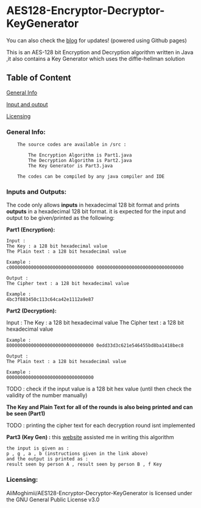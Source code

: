 # AES128-Encryptor-Decryptor-KeyGenerator

You can also check the [blog](https://alimoghimii.github.io/AES128-Encryptor-Decryptor-KeyGenerator/) for updates! (powered using Github pages)

This is an AES-128 bit Encryption and Decryption algorithm written in Java ,it also contains a Key Generator which uses the diffie-hellman solution
## Table of Content

[General Info](https://github.com/AliMoghimii/AES128-Encryptor-Decryptor-KeyGenerator#General-Info)

[Input and output](https://github.com/AliMoghimii/AES128-Encryptor-Decryptor-KeyGenerator#Inputs-and-Outputs)

[Licensing](https://github.com/AliMoghimii/AES128-Encryptor-Decryptor-KeyGenerator#Licensing)

### General Info:

        The source codes are available in /src :

            The Encryption Algorithm is Part1.java
            The Decryption Algorithm is Part2.java
            The Key Generator is Part3.java

        The codes can be compiled by any java compiler and IDE

### Inputs and Outputs:

The code only allows **inputs** in hexadecimal 128 bit format and prints **outputs** in a hexadecimal 128 bit format.
it is expected for the input and output to be given/printed as the following:

**Part1 (Encryption):**

    Input :
    The Key : a 128 bit hexadecimal value
    The Plain text : a 128 bit hexadecimal value
    
    Example :
    c0000000000000000000000000000000 00000000000000000000000000000000
    
    Output :
    The Cipher text : a 128 bit hexadecimal value
    
    Example :
    4bc3f883450c113c64ca42e1112a9e87
    
**Part2 (Decryption):**

Input :
    The Key : a 128 bit hexadecimal value
    The Cipher text : a 128 bit hexadecimal value
    
    Example :
    80000000000000000000000000000000 0edd33d3c621e546455bd8ba1418bec8
    
    Output :
    The Plain text : a 128 bit hexadecimal value
    
    Example :
    00000000000000000000000000000000

TODO : check if the input value is a 128 bit hex value (until then check the validity of the number manually)

**The Key and Plain Text for all of the rounds is also being printed and can be seen (Part1)**

TODO : printing the cipher text for each decryption round isnt implemented

**Part3 (Key Gen) :**
this [website](https://www.irongeek.com/diffie-hellman.php) assisted me in writing this algorithm 

    the input is given as :
    p , g , a , b (instructions given in the link above)
    and the output is printed as :
    result seen by person A , result seen by person B , f Key
    
### Licensing:

AliMoghimii/AES128-Encryptor-Decryptor-KeyGenerator is licensed under the GNU General Public License v3.0

